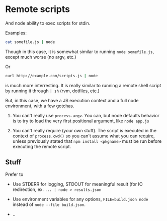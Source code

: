 
# Remote scripts

And node ability to exec scripts for stdin.

Examples:

```sh
cat somefile.js | node
```

Though in this case, it is somewhat similar to running `node somefile.js`, except much worse (no argv, etc.)

Or

```sh
curl http://example.com/scripts.js | node
```

is much more interresting. It is really similar to running a remote
shell script by running it through `| sh` (rvm, dotfiles, etc.)

But, in this case, we have a JS execution context and a full node
environment, with a few gotchas.

1. You can't really use `process.argv`. You can, but node defaults
   behavior is to try to load the very first positional argument, like
  `node app.js`

2. You can't really require (your own stuff). The script is executed in
   the context of `process.cwd()` so you can't assume what you can
   require, unless previously stated that `npm install <pkgname>` must be
   run before executing the remote script.

## Stuff

Prefer to

- Use STDERR for logging, STDOUT for meaningful result (for IO
   redirection, ex. `... | node > results.json`

- Use environment variables for any options, `FILE=build.json node`
  instead of `node --file build.json`.

- ..
